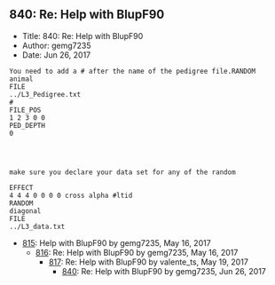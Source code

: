 ## 840: Re: Help with BlupF90

- Title: 840: Re: Help with BlupF90
- Author: gemg7235
- Date: Jun 26, 2017

```
You need to add a # after the name of the pedigree file.RANDOM
animal
FILE
../L3_Pedigree.txt
#
FILE_POS
1 2 3 0 0
PED_DEPTH
0




make sure you declare your data set for any of the random  

EFFECT
4 4 4 0 0 0 0 cross alpha #ltid
RANDOM
diagonal
FILE
../L3_data.txt
```

- [815](0815.md): Help with BlupF90 by gemg7235, May 16, 2017
    - [816](0816.md): Re: Help with BlupF90 by gemg7235, May 16, 2017
        - [817](0817.md): Re: Help with BlupF90 by valente_ts, May 19, 2017
            - [840](0840.md): Re: Help with BlupF90 by gemg7235, Jun 26, 2017
